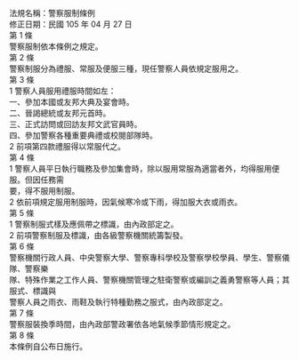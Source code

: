 法規名稱：警察服制條例  
修正日期：民國 105 年 04 月 27 日  
第 1 條  
警察服制依本條例之規定。  
第 2 條  
警察制服分為禮服、常服及便服三種，現任警察人員依規定服用之。  
第 3 條  
1 警察人員服用禮服時間如左：  
一、參加本國或友邦大典及宴會時。  
二、晉謁總統或友邦元首時。  
三、正式訪問或回訪友邦文武官員時。  
四、參加警察各種重要典禮或校閱部隊時。  
2 前項第四款禮服得以常服代之。  
第 4 條  
1 警察人員平日執行職務及參加集會時，除以服用常服為適當者外，均得服用便服。但因任務需  
要，得不服用制服。  
2 依前項規定服用制服時，因氣候寒冷或下雨，得加服大衣或雨衣。  
第 5 條  
1 警察制服式樣及應佩帶之標識，由內政部定之。  
2 前項警察制服及標識，由各級警察機關統籌製發。  
第 6 條  
警察機關行政人員、中央警察大學、警察專科學校及警察學校學員、學生、警察儀隊、警察樂  
隊、特殊作業之工作人員、警察機關管理之駐衛警察或編訓之義勇警察等人員；其服式、標識與  
警察人員之雨衣、雨鞋及執行特種勤務之服式，由內政部定之。  
第 7 條  
警察服裝換季時間，由內政部警政署依各地氣候季節情形規定之。  
第 8 條  
本條例自公布日施行。  



